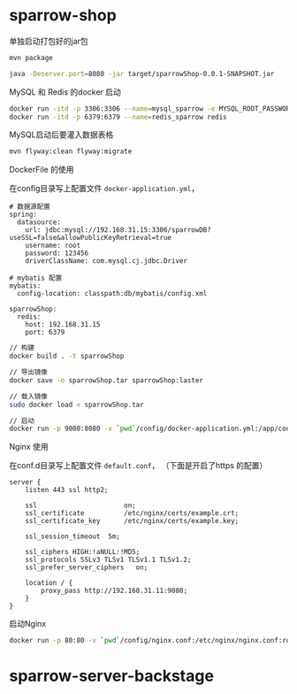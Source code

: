 # sparrow-shop

单独启动打包好的jar包
```bash
mvn package

java -Deserver.port=8080 -jar target/sparrowShop-0.0.1-SNAPSHOT.jar
```

MySQL 和 Redis 的docker 启动

```bash
docker run -itd -p 3306:3306 --name=mysql_sparrow -e MYSQL_ROOT_PASSWORD=123456 -e MYSQL_DATABASE=sparrowDB mysql:5.7.29
docker run -itd -p 6379:6379 --name=redis_sparrow redis
```

MySQL启动后要灌入数据表格
```bash
mvn flyway:clean flyway:migrate
```

DockerFile 的使用

在config目录写上配置文件 `docker-application.yml`，
```
# 数据源配置
spring:
  datasource:
    url: jdbc:mysql://192.168.31.15:3306/sparrowDB?useSSL=false&allowPublicKeyRetrieval=true
    username: root
    password: 123456
    driverClassName: com.mysql.cj.jdbc.Driver

# mybatis 配置
mybatis:
  config-location: classpath:db/mybatis/config.xml

sparrowShop:
  redis:
    host: 192.168.31.15
    port: 6379
```

```bash
// 构建
docker build . -t sparrowShop

// 导出镜像
docker save -o sparrowShop.tar sparrowShop:laster

// 载入镜像
sudo docker load < sparrowShop.tar

// 启动
docker run -p 9080:8080 -v `pwd`/config/docker-application.yml:/app/config/application.yml -itd sparrow_shop
```

Nginx 使用

在conf.d目录写上配置文件 `default.conf`，
（下面是开启了https 的配置）
```$xslt
server {
    listen 443 ssl http2;

    ssl                      on;
    ssl_certificate          /etc/nginx/certs/example.crt;
    ssl_certificate_key      /etc/nginx/certs/example.key;

    ssl_session_timeout  5m;

    ssl_ciphers HIGH:!aNULL:!MD5;
    ssl_protocols SSLv3 TLSv1 TLSv1.1 TLSv1.2;
    ssl_prefer_server_ciphers   on;

    location / {
		proxy_pass http://192.168.31.11:9080;
    }
}
```

启动Nginx
```bash
docker run -p 80:80 -v `pwd`/config/nginx.conf:/etc/nginx/nginx.conf:ro -it nginx
```
# sparrow-server-backstage
